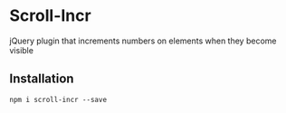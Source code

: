 # Scroll-Incr

jQuery plugin that increments numbers on elements when they become visible

## Installation

`npm i scroll-incr --save`
